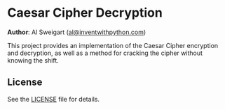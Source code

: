 # Caesar Cipher Decryption
**Author**: Al Sweigart (al@inventwithpython.com)

This project provides an implementation of the Caesar Cipher encryption and decryption, as well as a method for cracking the cipher without knowing the shift.

## License
See the [LICENSE](LICENSE) file for details.
